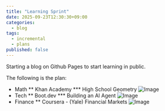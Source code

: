 ```yaml
---
title: "Learning Sprint"
date: 2025-09-23T12:30:30+09:00
categories:
  - blog
tags:
  - incremental
  - plans
published: false
---
```


Starting a blog on Github Pages to start learning in public.

The following is the plan:

* Math
  ** Khan Academy
    *** High School Geometry
    ![Image](/images/2025-09-23-Khan-Geometry.png)
* Tech
  ** Boot.dev
    *** Building an AI Agent
    ![Image](/images/2025-09-23-BootDev.png)
* Finance
  ** Coursera - (Yale) Financial Markets
  ![Image](/images/2025-09-23-Coursera-Yale.png)

